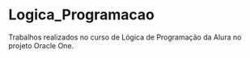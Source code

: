# Logica_Programacao
 Trabalhos realizados no curso de Lógica de Programação da Alura no projeto Oracle One.
